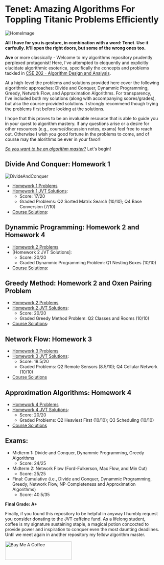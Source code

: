 # Tenet: Amazing Algorithms For Toppling Titanic Problems Efficiently 

![HomeImage](https://ourculturemag.com/wp-content/uploads/2021/06/Tenet-10-696x392.jpeg)

**All I have for you is gesture, in combination with a word: Tenet. Use it carfeully. It'll open the right doors, but some of the wrong ones too.**

**Ave** or more classically - Welcome to my algorithms repository prudently perplexed protagonist! Here, I've attempted to eloquently and explicitly elucidate algorithmic esoterica, specifically the concepts and problems tackled in [CSE 202 - Algorithm Design and Analysis](https://algorithms.eng.ucsd.edu/cse202). 

At a high-level the problems and solutions provided here cover the following algorithmic approaches: Divide and Conquer, Dynammic Programming, Greedy, Network Flow, and Approximation Algorithms. For transparency, I've included both my solutions (along with accompanying scores/grades), but also the course-provided solutions. I strongly recommend though trying the problems first before looking at the solutions. 

I hope that this proves to be an invaluable resource that is able to guide you in your quest to algorithm mastery.  If any questions arise or a desire for other resources (e.g., course/discussion notes, exams) feel free to reach out. Otherwise I wish you good fortune in the problems to come, and of course may the alorithms be ever in your favor!

*[So you want to be an algorithm master?](https://www.youtube.com/watch?v=4kJ9wp-mog8)* Let's begin!  

## Divide And Conquer: Homework 1
![DivideAndConquer](https://static.tvtropes.org/pmwiki/pub/images/zuko_darkwater657.png)
- [Homework 1 Problems]()
- [Homework 1 JVT Solutions](): 
  - Score: 17/20 
  - Graded Problems: Q2 Sorted Matrix Search (10/10); Q4 Base Conversion (7/10)
- [Course Solutions]():

## Dynammic Programming: Homework 2 and Homework 4
- [Homework 2 Problems]()
- [Homework 2 JVT Solutions]: 
  - Score: 20/20 
  - Graded Dynammic Programming Problem: Q1 Nesting Boxes (10/10)
- [Course Solutions]():

## Greedy Method: Homework 2 and Oxen Pairing Problem
- [Homework 2 Problems]()
- [Homework 2 JVT Solutions](): 
  - Score: 20/20 
  - Graded Greedy Method Problem: Q2 Classes and Rooms (10/10)
- [Course Solutions]():

## Network Flow: Homework 3
- [Homework 3 Problems]()
- [Homework 3 JVT Solutions](): 
  - Score: 18.5/20 
  - Graded Problems: Q2 Remote Sensors (8.5/10); Q4 Cellular Network (10/10)
- [Course Solutions]()

## Approximation Algorithms: Homework 4
 - [Homework 4 Problems]()
 - [Homework 4 JVT Solutions](): 
    - Score: 20/20 
    - Graded Problems: Q2 Heaviest First (10/10); Q3 Scheduling (10/10) 
  - [Course Solutions]()

## Exams:
 - Midterm 1: Divide and Conquer, Dynammic Programming, Greedy Algorithms
    - Score: 24/25
 - Midterm 2: Network Flow (Ford-Fulkerson, Max Flow, and Min Cut)
    - Score: 25/25
 - Final: Cumulative (i.e., Divide and Conquer, Dynammic Programming, Greedy, Network Flow, NP-Completeness and Approximation Algorithms)
    - Score: 40.5/35

**Final Grade: A+**

Finally, if you found this repository to be helpful in anyway I humbly request you consider donating to the JVT caffeine fund. As a lifelong student, coffee is my signature sustaining staple, a magical potion concocted to provide power and inspiration to conquer even the most daunting deadlines. Until we meet again in another repository my fellow algorithm master.

<a href="https://www.buymeacoffee.com/jvtalwar" target="_blank"><img src="https://cdn.buymeacoffee.com/buttons/v2/default-violet.png" alt="Buy Me A Coffee" style="height: 60px !important;width: 217px !important;" ></a>
